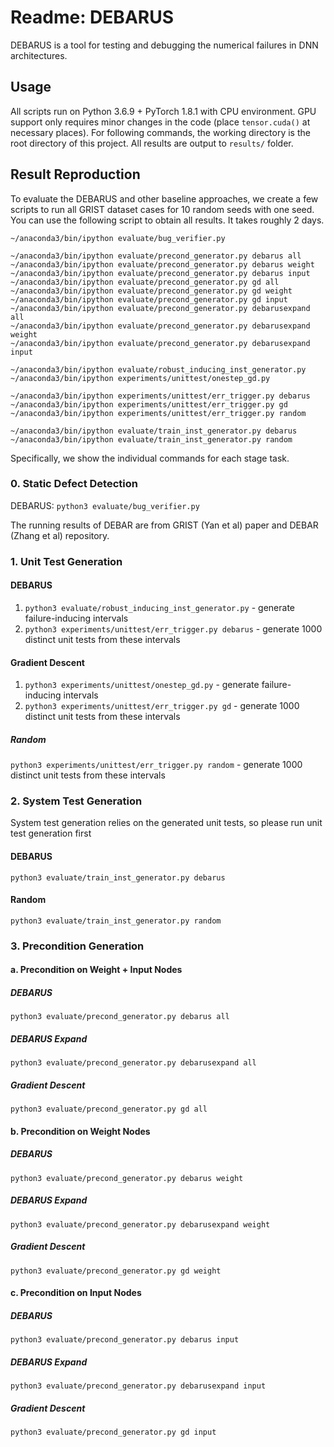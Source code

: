 # Readme: DEBARUS

DEBARUS is a tool for testing and debugging the numerical failures in DNN architectures.

## Usage

All scripts run on Python 3.6.9 + PyTorch 1.8.1 with CPU environment. GPU support only requires minor changes in the code (place `tensor.cuda()` at necessary places).
For following commands, the working directory is the root directory of this project.
All results are output to `results/` folder.

## Result Reproduction

To evaluate the DEBARUS and other baseline approaches, we create a few scripts to run all GRIST dataset cases for 10 random seeds with one seed.
You can use the following script to obtain all results. It takes roughly 2 days.

```
~/anaconda3/bin/ipython evaluate/bug_verifier.py

~/anaconda3/bin/ipython evaluate/precond_generator.py debarus all
~/anaconda3/bin/ipython evaluate/precond_generator.py debarus weight
~/anaconda3/bin/ipython evaluate/precond_generator.py debarus input
~/anaconda3/bin/ipython evaluate/precond_generator.py gd all
~/anaconda3/bin/ipython evaluate/precond_generator.py gd weight
~/anaconda3/bin/ipython evaluate/precond_generator.py gd input
~/anaconda3/bin/ipython evaluate/precond_generator.py debarusexpand all
~/anaconda3/bin/ipython evaluate/precond_generator.py debarusexpand weight
~/anaconda3/bin/ipython evaluate/precond_generator.py debarusexpand input

~/anaconda3/bin/ipython evaluate/robust_inducing_inst_generator.py
~/anaconda3/bin/ipython experiments/unittest/onestep_gd.py

~/anaconda3/bin/ipython experiments/unittest/err_trigger.py debarus
~/anaconda3/bin/ipython experiments/unittest/err_trigger.py gd
~/anaconda3/bin/ipython experiments/unittest/err_trigger.py random

~/anaconda3/bin/ipython evaluate/train_inst_generator.py debarus
~/anaconda3/bin/ipython evaluate/train_inst_generator.py random
```

Specifically, we show the individual commands for each stage task.

### 0. Static Defect Detection

DEBARUS: `python3 evaluate/bug_verifier.py`

The running results of DEBAR are from GRIST (Yan et al) paper and DEBAR (Zhang et al) repository.

### 1. Unit Test Generation

#### DEBARUS
    
1. `python3 evaluate/robust_inducing_inst_generator.py` - generate failure-inducing intervals
2. `python3 experiments/unittest/err_trigger.py debarus` - generate 1000 distinct unit tests from these intervals

#### Gradient Descent
    
1. `python3 experiments/unittest/onestep_gd.py` - generate failure-inducing intervals
2. `python3 experiments/unittest/err_trigger.py gd` - generate 1000 distinct unit tests from these intervals
    
##### Random
    
`python3 experiments/unittest/err_trigger.py random` - generate 1000 distinct unit tests from these intervals

### 2. System Test Generation

System test generation relies on the generated unit tests, so please run unit test generation first

#### DEBARUS

`python3 evaluate/train_inst_generator.py debarus`

#### Random

`python3 evaluate/train_inst_generator.py random`

### 3. Precondition Generation

#### a. Precondition on Weight + Input Nodes

##### DEBARUS

`python3 evaluate/precond_generator.py debarus all`

##### DEBARUS Expand

`python3 evaluate/precond_generator.py debarusexpand all`

##### Gradient Descent

`python3 evaluate/precond_generator.py gd all`

#### b. Precondition on Weight Nodes

##### DEBARUS

`python3 evaluate/precond_generator.py debarus weight`

##### DEBARUS Expand

`python3 evaluate/precond_generator.py debarusexpand weight`

##### Gradient Descent

`python3 evaluate/precond_generator.py gd weight`

#### c. Precondition on Input Nodes

##### DEBARUS

`python3 evaluate/precond_generator.py debarus input`

##### DEBARUS Expand

`python3 evaluate/precond_generator.py debarusexpand input`

##### Gradient Descent

`python3 evaluate/precond_generator.py gd input`

